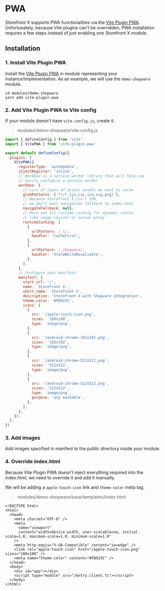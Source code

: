 # PWA

Storefront X supports PWA functionalities via the [Vite Plugin PWA](https://vite-plugin-pwa.netlify.app). Unfortunately, because Vite plugins can't be overridden, PWA installation requires a few steps instead of just enabling one Storefront X module.

## Installation

### 1. Install Vite Plugin PWA

Install the [Vite Plugin PWA](https://vite-plugin-pwa.netlify.app) in module representing your instance/implementation. As an example, we will use the `demo-shopware` module.

```
cd modules/demo-shopware
yarn add vite-plugin-pwa
```

### 2. Add Vite Plugin PWA to Vite config

If your module doesn't have `vite.config.js`, create it.

> modules/demo-shopware/vite.config.js

```js
import { defineConfig } from 'vite'
import { VitePWA } from 'vite-plugin-pwa'

export default defineConfig({
  plugins: [
    VitePWA({
      registerType: 'autoUpdate',
      injectRegister: 'inline',
      // Workbox is a service worker library that will help use
      // easily configure a service worker
      workbox: {
        // List of types of static assets we want to cache
        globPatterns: ['**/*.{js,css,ico,svg,png}'],
        // Because Storefront X isn't SPA,
        // we don't want navigation fallback to index.html
        navigateFallback: null,
        // Here set all runtime caching for dynamic routes
        // like image resizer or server proxy
        runtimeCaching: [
          {
            urlPattern: /_i/,
            handler: 'CacheFirst',
          },
          {
            urlPattern: /_shopware/,
            handler: 'StaleWhileRevalidate',
          },
        ],
      },
      // Configure your manifest
      manifest: {
        start_url: '/',
        name: 'Storefront X',
        short_name: 'Storefront X',
        description: 'Storefront X with Shopware integration',
        theme_color: '#FB923C',
        icons: [
          {
            src: '/apple-touch-icon.png',
            sizes: '180x180',
            type: 'image/png',
          },
          {
            src: '/android-chrome-192x192.png',
            sizes: '192x192',
            type: 'image/png',
          },
          {
            src: '/android-chrome-512x512.png',
            sizes: '512x512',
            type: 'image/png',
          },
          {
            src: '/android-chrome-512x512.png',
            sizes: '512x512',
            type: 'image/png',
            purpose: 'any maskable',
          },
        ],
      },
    }),
  ],
})
```

### 3. Add images

Add images specified in manifest to the public directory inside your module.

### 4. Override index.html

Because Vite Plugin PWA doesn't inject everything required into the index.html, we need to override it and add it manually.

We will be adding a `apple-touch-icon` link and `theme-color` meta tag.

> modules/demo-shopware/base/templates/index.html

```html{10,11}
<!DOCTYPE html>
<html>
  <head>
    <meta charset="UTF-8" />
    <meta
      name="viewport"
      content="width=device-width, user-scalable=no, initial-scale=1.0, maximum-scale=1.0, minimum-scale=1.0"
    />
    <meta http-equiv="X-UA-Compatible" content="ie=edge" />
    <link rel="apple-touch-icon" href="/apple-touch-icon.png" sizes="180x180" />
    <meta name="theme-color" content="#FB923C" />
  </head>
  <body>
    <div id="app"></div>
    <script type="module" src="/entry.client.ts"></script>
  </body>
</html>
```
